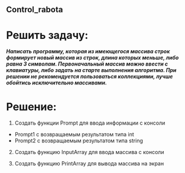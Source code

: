 
## Control_rabota

# Решить задачу:

***Написать программу, которая из имеющегося массива строк формирует новый массив из строк, длина которых меньше, либо равна 3 символам. Первоначальный массив можно ввести с клавиатуры, либо задать на старте выполнения алгоритма. При решении не рекомендуется пользоваться коллекциями, лучше обойтись исключительно массивами.***

# Решение:

1. Создать функции Prompt для ввода информации с консоли
* Prompt1 с возвращаемым результатом типа int
* Prompt2 с возвращаемым результатом типа string

2. Создать функцию InputArray для ввода массива с консоли

3. Создать функцию PrintArray для вывода массива на экран

